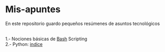 # Mis-apuntes
En este repositorio guardo pequeños resúmenes de asuntos tecnológicos<br><br>

1.- Nociones básicas de [Bash](linux/bash.md) Scripting<br>
2.- Python: [indice](python/indice.md)<br>

